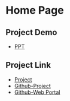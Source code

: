 # Home Page

## Project Demo
- [PPT](https://www.canva.com/design/DAFN2Ekjxos/Le314qk7xzAp4lsgRl2uEQ/watch?utm_content=DAFN2Ekjxos&utm_campaign=designshare&utm_medium=link&utm_source=publishsharelink)

## Project Link

- [Project](https://universal-explorer.hahahaha.repl.co/)
- [Github-Project](https://github.com/uniexplorer/demo.git)
- [Github-Web Portal](https://github.com/uniexplorer/docs.git)